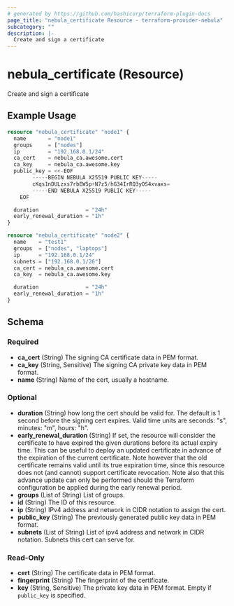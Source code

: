 ```yaml
---
# generated by https://github.com/hashicorp/terraform-plugin-docs
page_title: "nebula_certificate Resource - terraform-provider-nebula"
subcategory: ""
description: |-
  Create and sign a certificate
---
```


# nebula_certificate (Resource)

Create and sign a certificate

## Example Usage

```terraform
resource "nebula_certificate" "node1" {
  name       = "node1"
  groups     = ["nodes"]
  ip         = "192.168.0.1/24"
  ca_cert    = nebula_ca.awesome.cert
  ca_key     = nebula_ca.awesome.key
  public_key = <<-EOF
		-----BEGIN NEBULA X25519 PUBLIC KEY-----
		cKqs1nDULzxs7rbEW5p+N7z5/hG34IrRQ3yOS4xvaxs=
		-----END NEBULA X25519 PUBLIC KEY-----
	EOF

  duration               = "24h"
  early_renewal_duration = "1h"
}

resource "nebula_certificate" "node2" {
  name    = "test1"
  groups  = ["nodes", "laptops"]
  ip      = "192.168.0.1/24"
  subnets = ["192.168.0.1/26"]
  ca_cert = nebula_ca.awesome.cert
  ca_key  = nebula_ca.awesome.key

  duration               = "24h"
  early_renewal_duration = "1h"
}
```

<!-- schema generated by tfplugindocs -->
## Schema

### Required

- **ca_cert** (String) The signing CA certificate data in PEM format.
- **ca_key** (String, Sensitive) The signing CA private key data in PEM format.
- **name** (String) Name of the cert, usually a hostname.

### Optional

- **duration** (String) how long the cert should be valid for. The default is 1 second before the signing cert expires. Valid time units are seconds: "s", minutes: "m", hours: "h".
- **early_renewal_duration** (String) If set, the resource will consider the certificate to have expired the given durations before its actual expiry time. This can be useful to deploy an updated certificate in advance of the expiration of the current certificate. Note however that the old certificate remains valid until its true expiration time, since this resource does not (and cannot) support certificate revocation. Note also that this advance update can only be performed should the Terraform configuration be applied during the early renewal period.
- **groups** (List of String) List of groups.
- **id** (String) The ID of this resource.
- **ip** (String) IPv4 address and network in CIDR notation to assign the cert.
- **public_key** (String) The previously generated public key data in PEM format.
- **subnets** (List of String) List of ipv4 address and network in CIDR notation. Subnets this cert can serve for.

### Read-Only

- **cert** (String) The certificate data in PEM format.
- **fingerprint** (String) The fingerprint of the certificate.
- **key** (String, Sensitive) The private key data in PEM format. Empty if `public_key` is specified.


